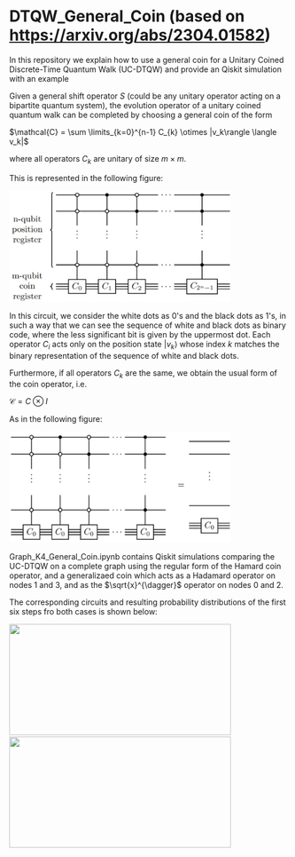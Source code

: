 # DTQW_General_Coin (based on https://arxiv.org/abs/2304.01582)
In this repository we explain how to use a general coin for a Unitary Coined Discrete-Time Quantum Walk (UC-DTQW) and provide an Qiskit simulation with an example

Given a general shift operator $S$ (could be any unitary operator acting on a bipartite quantum system), the evolution operator of a unitary coined quantum walk can be completed by choosing a general coin of the form

$\mathcal{C} = \sum \limits_{k=0}^{n-1} C_{k} \otimes |v_k\rangle \langle v_k|$

where all operators $C_k$ are unitary of size $m \times m$. 

This is represented in the following figure:

<img src="https://github.com/allanwing-qc/DTQW_General_Coin/blob/main/General_Coin_Circuit.jpg?raw=true" width="400" height="200">

In this circuit, we consider the white dots as 0's and the black dots as 1's, in such a way that we can see the sequence of white and black dots as binary code, where the less significant bit is given by the uppermost dot. Each operator $C_i$ acts only on the position state $|v_k\rangle$ whose index $k$ matches the binary representation of the sequence of white and black dots.

Furthermore, if all operators $C_k$ are the same, we obtain the usual form of the coin operator, i.e.

$\mathcal{C} = C \otimes I$

As in the following figure:

<img src="https://github.com/allanwing-qc/DTQW_General_Coin/blob/main/Reduction_to_usual_coin.jpg?raw=true" width="400" height="200">

Graph_K4_General_Coin.ipynb contains Qiskit simulations comparing the UC-DTQW on a complete graph using the regular form of the Hamard coin operator, and a generalizaed coin which acts as a Hadamard operator on nodes 1 and 3, and as the $\sqrt{x}^{\dagger}$ operator on nodes 0 and 2.

The corresponding circuits and resulting probability distributions of the first six steps fro both cases is shown below: 

<img src="https://github.com/allanwing-qc/DTQW_General_Coin/blob/main/Fig15a.jpg?raw=true" width="400" height="200">
<img src="https://github.com/allanwing-qc/DTQW_General_Coin/blob/main/Fig15b.jpg?raw=true" width="400" height="200">

